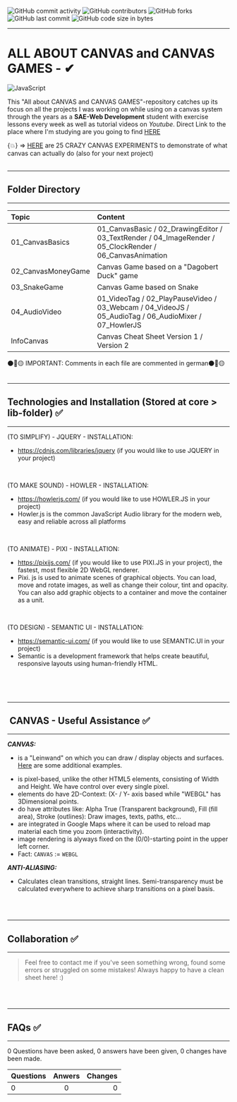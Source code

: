 ![GitHub commit activity](https://img.shields.io/github/commit-activity/m/Svendolin/All-about-CANVAS-and-CANVAS-GAMES?style=for-the-badge) ![GitHub contributors](https://img.shields.io/github/contributors/svendolin/All-about-CANVAS-and-CANVAS-GAMES?style=for-the-badge) ![GitHub forks](https://img.shields.io/github/forks/Svendolin/All-about-CANVAS-and-CANVAS-GAMES?color=pink&style=for-the-badge) ![GitHub last commit](https://img.shields.io/github/last-commit/Svendolin/All-about-CANVAS-and-CANVAS-GAMES?style=for-the-badge) ![GitHub code size in bytes](https://img.shields.io/github/languages/code-size/Svendolin/All-about-CANVAS-and-CANVAS-GAMES?color=yellow&style=for-the-badge)


***

# ALL ABOUT CANVAS and CANVAS GAMES - ✔

<img align="center" alt="JavaScript"   src="https://i.imgur.com/YpEmDFi.jpg" /> <br>

This "All about CANVAS and CANVAS GAMES"-repository catches up its focus on all the projects I was working on while using on a canvas system through the years as a **SAE-Web Development** student with exercise lessons every week as well as tutorial videos on _Youtube_.
Direct Link to the place where I'm studying are you going to find [HERE](https://www.sae.edu/che/de?utm_source=PS01&gclid=Cj0KCQjw-4SLBhCVARIsACrhWLVIaD_aUt7y4brT7tqMW9o7tskgb1vjQqJFkzQwkwdN_40_Ls7MgAEaAtXxEALw_wcB)

{💥} => [HERE](https://code.tutsplus.com/articles/21-ridiculously-impressive-html5-canvas-experiments--net-14210) are 25 CRAZY CANVAS EXPERIMENTS to demonstrate of what canvas can actually do (also for your next project)
<br />
<br />


***
## Folder Directory
***

| Topic | Content  | 
|:--------------| :--------------|
| 01_CanvasBasics |  01_CanvasBasic / 02_DrawingEditor / 03_TextRender / 04_ImageRender / 05_ClockRender / 06_CanvasAnimation  |
| 02_CanvasMoneyGame|  Canvas Game based on a "Dagobert Duck" game |
| 03_SnakeGame |  Canvas Game based on Snake  |
| 04_AudioVideo |  01_VideoTag / 02_PlayPauseVideo / 03_Webcam / 04_VideoJS / 05_AudioTag / 06_AudioMixer / 07_HowlerJS  |
| InfoCanvas |  Canvas Cheat Sheet Version 1 / Version 2  |

⚫🔴🟡 IMPORTANT: Comments in each file are commented in german⚫🔴🟡
<br />
<br />

***
## Technologies and Installation (Stored at core > lib-folder) ✅
***

(TO SIMPLIFY) - JQUERY - INSTALLATION:
* https://cdnjs.com/libraries/jquery (if you would like to use JQUERY in your project)
<br />

(TO MAKE SOUND) - HOWLER - INSTALLATION:
* https://howlerjs.com/ (if you would like to use HOWLER.JS in your project)
* Howler.js is the common JavaScript Audio library for the modern web, easy and reliable across all platforms
<br />

(TO ANIMATE) - PIXI - INSTALLATION:
* https://pixijs.com/ (if you would like to use PIXI.JS in your project), the fastest, most flexible 2D WebGL renderer.
* Pixi. js is used to animate scenes of graphical objects. You can load, move and rotate images, as well as change their colour, tint and opacity. You can also add graphic objects to a container and move the container as a unit.
<br />

(TO DESIGN) - SEMANTIC UI - INSTALLATION:
* https://semantic-ui.com/ (if you would like to use SEMANTIC.UI in your project)
* Semantic is a development framework that helps create beautiful, responsive layouts using human-friendly HTML.
<br />


<br />
<br />

***

## &nbsp;CANVAS - Useful Assistance ✅
***

_**CANVAS:**_

* is a "Leinwand" on which you can draw / display objects and surfaces. [Here](https://code.tutsplus.com/articles/21-ridiculously-impressive-html5-canvas-experiments--net-14210) are some additional examples.
- is pixel-based, unlike the other HTML5 elements, consisting of Width and Height. We have control over every single pixel.
- elements do have 2D-Context: (X- / Y- axis based while "WEBGL" has 3Dimensional points.
- do have attributes like: Alpha True (Transparent background), Fill (fill area), Stroke (outlines): Draw images, texts, paths, etc...
- are integrated in Google Maps where it can be used to reload map material each time you zoom (interactivity).
- image rendering is alyways fixed on the (0/0)-starting point in the upper left corner.
- Fact: ``CANVAS`` := ``WEBGL``


_**ANTI-ALIASING:**_

* Calculates clean transitions, straight lines. Semi-transparency must be calculated everywhere to achieve sharp transitions on a pixel basis.
<br />
<br />

***
## Collaboration ✅
***
> Feel free to contact me if you've seen something wrong, found some errors or struggled on some mistakes! Always happy to have a clean sheet here! :)


<br />
<br />

***
## FAQs ✅
***
0 Questions have been asked, 0 answers have been given, 0 changes have been made.

| Questions | Anwers | Changes |
|:--------------|:-------------:|--------------:|
| 0 | 0 | 0 |



